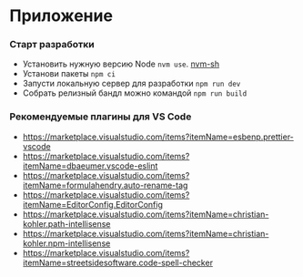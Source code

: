 # Приложение

### Старт разработки

-   Установить нужную версию Node `nvm use`. [nvm-sh](https://github.com/nvm-sh/nvm)
-   Установи пакеты `npm ci`
-   Запусти локальную сервер для разработки `npm run dev`
-   Собрать релизный бандл можно командой `npm run build`

### Рекомендуемые плагины для VS Code

-   https://marketplace.visualstudio.com/items?itemName=esbenp.prettier-vscode
-   https://marketplace.visualstudio.com/items?itemName=dbaeumer.vscode-eslint
-   https://marketplace.visualstudio.com/items?itemName=formulahendry.auto-rename-tag
-   https://marketplace.visualstudio.com/items?itemName=EditorConfig.EditorConfig
-   https://marketplace.visualstudio.com/items?itemName=christian-kohler.path-intellisense
-   https://marketplace.visualstudio.com/items?itemName=christian-kohler.npm-intellisense
-   https://marketplace.visualstudio.com/items?itemName=streetsidesoftware.code-spell-checker
